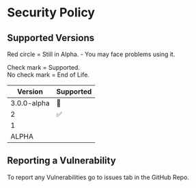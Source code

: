 # Security Policy

## Supported Versions
Red circle = Still in Alpha. - You may face problems using it. <br>

Check mark = Supported. <br>
No check mark = End of Life. <br>

| Version     | Supported          |
| -------     | ------------------ |
| 3.0.0-alpha | :red_circle:       |
| 2           | :white_check_mark: |
| 1           |                    |
| ALPHA       |                    |




## Reporting a Vulnerability

To report any Vulnerabilities go to issues tab in the GitHub Repo. 
